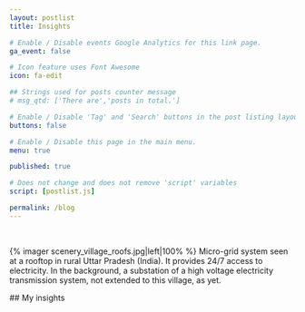 ```yaml
---
layout: postlist
title: Insights

# Enable / Disable events Google Analytics for this link page.
ga_event: false

# Icon feature uses Font Awesome
icon: fa-edit

## Strings used for posts counter message
# msg_qtd: ['There are','posts in total.']

# Enable / Disable 'Tag' and 'Search' buttons in the post listing layout.
buttons: false

# Enable / Disable this page in the main menu.
menu: true

published: true

# Does not change and does not remove 'script' variables
script: [postlist.js]

permalink: /blog
---
```

<br>
<p>
{% imager scenery_village_roofs.jpg|left|100% %}
Micro-grid system seen at a rooftop in rural Uttar Pradesh (India). It provides 24/7 access to electricity. In the background, a substation of a high voltage electricity transmission system, not extended to this village, as yet.
</p>
## My insights
